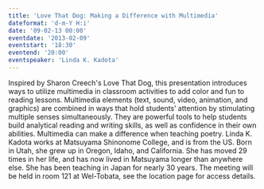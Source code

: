 ```yaml
---
title: 'Love That Dog: Making a Difference with Multimedia'
dateformat: 'd-m-Y H:i'
date: '09-02-13 00:00'
eventdate: '2013-02-09'
eventstart: '18:30'
eventend: '20:00'
eventspeaker: 'Linda K. Kadota'
---
```


Inspired by Sharon Creech's Love That Dog, this presentation introduces ways to utilize multimedia in classroom activities to add color and fun to reading lessons. Multimedia elements (text, sound, video, animation, and graphics) are combined in ways that hold students’ attention by stimulating multiple senses simultaneously. They are powerful tools to help students build analytical reading and writing skills, as well as confidence in their own abilities. Multimedia can make a difference when teaching poetry.
Linda K. Kadota works at Matsuyama Shinonome College, and is from the US. Born in Utah, she grew up in Oregon, Idaho, and California. She has moved 29 times in her life, and has now lived in Matsuyama longer than anywhere else. She has been teaching in Japan for nearly 30 years. 
The meeting will be held in room 121 at Wel-Tobata, see the location page for access details.

